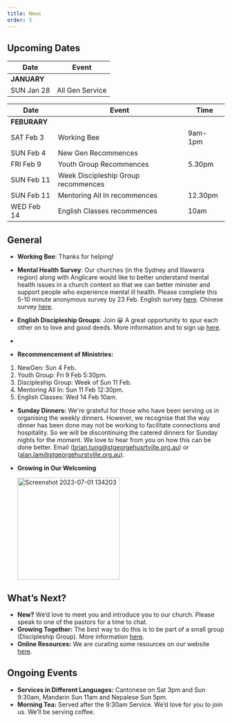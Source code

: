```yaml
---
title: News
order: 5
---
```


## Upcoming Dates

| Date | Event |
| ----- | ----- |
| **JANUARY** | 
| SUN Jan 28 | All Gen Service |

| Date | Event | Time |
| ----- | ----- | ----- |
| **FEBURARY** | 
| SAT Feb 3 | Working Bee |9am-1pm |
| SUN Feb 4 | New Gen Recommences | 
| FRI Feb 9 | Youth Group Recommences | 5.30pm |
| SUN Feb 11 | Week Discipleship Group recommences |
| SUN Feb 11 | Mentoring All In recommences | 12.30pm |
| WED Feb 14 | English Classes recommences | 10am |

## General

- **Working Bee**: Thanks for helping!
- **Mental Health Survey**: Our churches (in the Sydney and Illawarra region) along with Anglicare would like to better understand mental health issues in a church context so that we can better minister and support people who experience mental ill health. Please complete this 5-10 minute anonymous survey by 23 Feb. English survey [here](https://forms.office.com/pages/responsepage.aspx?id=a4TV9b2J40q7h6Ul8dVj90QCMbGsUj9FkEI8yvLTMORUMDlWT01EQ0pZMlAxVEIxTkNRUUZFMTZSTi4u&origin=QRCode&qrcodeorigin=presentation). Chinese survey [here](https://forms.office.com/pages/responsepage.aspx?id=a4TV9b2J40q7h6Ul8dVj90QCMbGsUj9FkEI8yvLTMORUQjFCSEtISkEyTEFMM0laQUhIMzcxTFRaOC4u&origin=QRCode&qrcodeorigin=presentation).
 
-  **English Discipleship Groups**: Join 😀 A great opportunity to spur each other on to love and good deeds. More information and to sign up [here](https://stgeorgeshurstville.org.au/discipleship-groups).
-  
- **Recommencement of Ministries:**
1. NewGen: Sun 4 Feb. 
2. Youth Group: Fri 9 Feb 5:30pm. 
3. Discipleship Group: Week of Sun 11 Feb. 
4. Mentoring All In: Sun 11 Feb 12:30pm.
5. English Classes: Wed 14 Feb 10am.

- **Sunday Dinners:** We're grateful for those who have been serving us in organising the weekly dinners. However, we recognise that the way dinner has been done may not be working to facilitate connections and hospitality. So we will be discontinuing the catered dinners for Sunday nights for the moment. We love to hear from you on how this can be done better. Email (brian.tung@stgeorgehusrtville.org.au) or (alan.lam@stgeorgehurstville.org.au).
- **Growing in Our Welcoming**


  <img width="236" alt="Screenshot 2023-07-01 134203" src="https://github.com/stgeorgeshurstville/bulletin/assets/119166299/b540ac1c-0ba4-481e-90a5-5464939f7e4c">


## What’s Next?
- **New?** We’d love to meet you and introduce you to our church. Please speak to one of the pastors for a time to chat. 
- **Growing Together:** The best way to do this is to be part of a small group (Discipleship Group). More information [here](https://stgeorgeshurstville.org.au/discipleship-groups).
- **Online Resources:** We are curating some resources on our website [here](https://stgeorgeshurstville.org.au/lets-talk-about-christianity).  

## Ongoing Events
- **Services in Different Languages:** Cantonese on Sat 3pm and Sun 9:30am, Mandarin Sun 11am and Nepalese Sun 5pm. 
- **Morning Tea:** Served after the 9:30am Service. We’d love for you to join us. We’ll be serving coffee.

